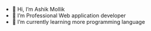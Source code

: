 - 👋 Hi, I’m Ashik Mollik
- 👀 I’m Professional Web application developer
- 🌱 I’m currently learning more programming language

<!---
ashikmallik/ashikmallik is a ✨ special ✨ repository because its `README.md` (this file) appears on your GitHub profile.
You can click the Preview link to take a look at your changes.
--->
